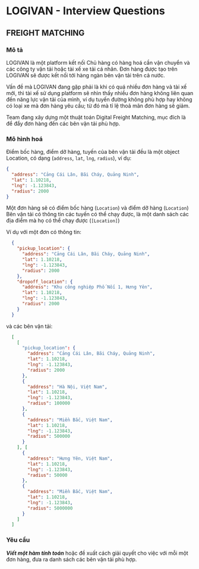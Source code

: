# LOGIVAN - Interview Questions

## FREIGHT MATCHING

### Mô tả

LOGIVAN là một platform kết nối Chủ hàng có hàng hoá cần vận chuyển và các công ty vận tải hoặc tài xế xe tải cá nhân. Đơn hàng được tạo trên LOGIVAN sẽ được kết nối tới hàng ngàn bên vận tải trên cả nước.

Vấn đề mà LOGIVAN đang gặp phải là khi có quá nhiều đơn hàng và tài xế mới, thì tài xế sử dụng platform sẽ nhìn thấy nhiều đơn hàng không liên quan đến năng lực vận tải của mình, ví dụ tuyến đường không phù hợp hay không có loại xe mà đơn hàng yêu cầu; từ đó mà tỉ lệ thoả mãn đơn hàng sẽ giảm.

Team đang xây dựng một thuật toán Digital Freight Matching, mục đích là để đẩy đơn hàng đến các bên vận tải phù hợp.

### Mô hình hoá


Điểm bốc hàng, điểm dỡ hàng, tuyến của bên vận tải đều là một object Location, có dạng (`address`, `lat`, `lng`, `radius`), ví dụ:
```json
{
  "address": "Cảng Cái Lân, Bãi Cháy, Quảng Ninh",
  "lat": 1.10218,
  "lng": -1.123843,
  "radius": 2000
}
```

Một đơn hàng sẽ có điểm bốc hàng (`Location`) và điểm dỡ hàng (`Location`)
Bên vận tải có thông tin các tuyến có thể chạy được, là một danh sách các địa điểm mà họ có thể chạy được (`[Location]`)


Ví dụ với một đơn có thông tin:
```json
  {
    "pickup_location": {
      "address": "Cảng Cái Lân, Bãi Cháy, Quảng Ninh",
      "lat": 1.10218,
      "lng": -1.123843,
      "radius": 2000
    },
    "dropoff_location": {
      "address": "Khu công nghiệp Phố Nối 1, Hưng Yên",
      "lat": 1.10218,
      "lng": -1.123843,
      "radius": 2000
    }
  }
```
và các bên vận tải: 
```json
  [
    [
      "pickup_location": {
        "address": "Cảng Cái Lân, Bãi Cháy, Quảng Ninh",
        "lat": 1.10218,
        "lng": -1.123843,
        "radius": 2000
      },
      {
        "address": "Hà Nội, Việt Nam",
        "lat": 1.10218,
        "lng": -1.123843,
        "radius": 100000
      }, 
      {
        "address": "Miền Bắc, Việt Nam",
        "lat": 1.10218,
        "lng": -1.123843,
        "radius": 500000
      }
    ], [
      {
        "address": "Hưng Yên, Việt Nam",
        "lat": 1.10218,
        "lng": -1.123843,
        "radius": 50000
      }, 
      {
        "address": "Miền Bắc, Việt Nam",
        "lat": 1.10218,
        "lng": -1.123843,
        "radius": 5000000
      }
    ]
  ]
```

### Yêu cầu

__*Viết một hàm tính toán*__ hoặc đề xuất cách giải quyết cho việc với mỗi một đơn hàng, đưa ra danh sách các bên vận tải phù hợp.
